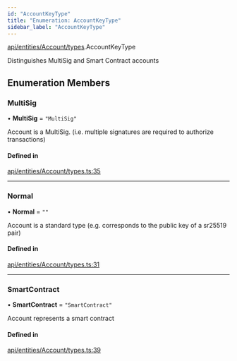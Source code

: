 ```yaml
---
id: "AccountKeyType"
title: "Enumeration: AccountKeyType"
sidebar_label: "AccountKeyType"
---
```


[api/entities/Account/types](../../../../../../modules/API/Entities/Account/Types/Types.md).AccountKeyType

Distinguishes MultiSig and Smart Contract accounts

## Enumeration Members

### MultiSig

• **MultiSig** = ``"MultiSig"``

Account is a MultiSig. (i.e. multiple signatures are required to authorize transactions)

#### Defined in

[api/entities/Account/types.ts:35](https://github.com/PolymeshAssociation/polymesh-sdk/blob/5b946f904/src/api/entities/Account/types.ts#L35)

___

### Normal

• **Normal** = ``""``

Account is a standard type (e.g. corresponds to the public key of a sr25519 pair)

#### Defined in

[api/entities/Account/types.ts:31](https://github.com/PolymeshAssociation/polymesh-sdk/blob/5b946f904/src/api/entities/Account/types.ts#L31)

___

### SmartContract

• **SmartContract** = ``"SmartContract"``

Account represents a smart contract

#### Defined in

[api/entities/Account/types.ts:39](https://github.com/PolymeshAssociation/polymesh-sdk/blob/5b946f904/src/api/entities/Account/types.ts#L39)
